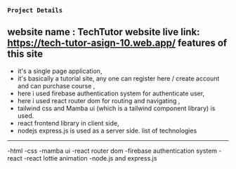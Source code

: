 
### `Project Details`


website name : TechTutor
website live link: https://tech-tutor-asign-10.web.app/
features of this site
----------------------
- it's a single page application,
- it's basically a tutorial site, any one can register here / create account and can purchase course , 
- here i used firebase authentication system for authenticate user, 
- here i used react router dom for routing and navigating , 
- tailwind css and Mamba ui (which is a tailwind component library) is used.
- react frontend library in client side, 
- nodejs express.js is used as a server side.
list of technologies
-----------------------
-html
-css
-mamba ui 
-react router dom
-firebase authentication system
-react
-react lottie animation
-node.js and express.js
